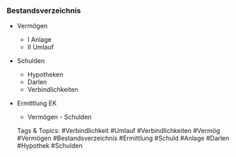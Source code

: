 ### Bestandsverzeichnis

- Vermögen

	- I Anlage
	- II Umlauf

- Schulden

	- Hypotheken
	- Darlen
	- Verbindlichkeiten

- Ermittlung EK

	- Vermögen - Schulden

   Tags & Topics:
   #Verbindlichkeit
   #Umlauf
   #Verbindlichkeiten
   #Vermög
   #Vermögen
   #Bestandsverzeichnis
   #Ermittlung
   #Schuld
   #Anlage
   #Darlen
   #Hypothek
   #Schulden